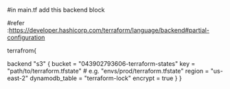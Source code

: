 #in main.tf add this backend block

#refer :https://developer.hashicorp.com/terraform/language/backend#partial-configuration

terrafrom{

backend "s3" {
    bucket         = "043902793606-terraform-states"
    key            = "path/to/terraform.tfstate"  # e.g. "envs/prod/terraform.tfstate"
    region         = "us-east-2"
    dynamodb_table = "terraform-lock"
    encrypt        = true
  }
}

